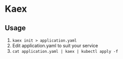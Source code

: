 # Kaex

## Usage
1. `kaex init > application.yaml`
2. Edit application.yaml to suit your service
3. `cat application.yaml | kaex | kubectl apply -f`
